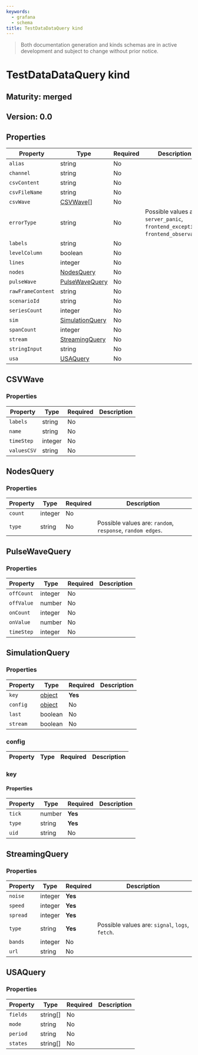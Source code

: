 ```yaml
---
keywords:
  - grafana
  - schema
title: TestDataDataQuery kind
---
```

> Both documentation generation and kinds schemas are in active development and subject to change without prior notice.

# TestDataDataQuery kind

## Maturity: merged
## Version: 0.0

## Properties

| Property          | Type                                | Required | Description                                                                       |
|-------------------|-------------------------------------|----------|-----------------------------------------------------------------------------------|
| `alias`           | string                              | No       |                                                                                   |
| `channel`         | string                              | No       |                                                                                   |
| `csvContent`      | string                              | No       |                                                                                   |
| `csvFileName`     | string                              | No       |                                                                                   |
| `csvWave`         | [CSVWave](#csvwave)[]               | No       |                                                                                   |
| `errorType`       | string                              | No       | Possible values are: `server_panic`, `frontend_exception`, `frontend_observable`. |
| `labels`          | string                              | No       |                                                                                   |
| `levelColumn`     | boolean                             | No       |                                                                                   |
| `lines`           | integer                             | No       |                                                                                   |
| `nodes`           | [NodesQuery](#nodesquery)           | No       |                                                                                   |
| `pulseWave`       | [PulseWaveQuery](#pulsewavequery)   | No       |                                                                                   |
| `rawFrameContent` | string                              | No       |                                                                                   |
| `scenarioId`      | string                              | No       |                                                                                   |
| `seriesCount`     | integer                             | No       |                                                                                   |
| `sim`             | [SimulationQuery](#simulationquery) | No       |                                                                                   |
| `spanCount`       | integer                             | No       |                                                                                   |
| `stream`          | [StreamingQuery](#streamingquery)   | No       |                                                                                   |
| `stringInput`     | string                              | No       |                                                                                   |
| `usa`             | [USAQuery](#usaquery)               | No       |                                                                                   |

## CSVWave

### Properties

| Property    | Type    | Required | Description |
|-------------|---------|----------|-------------|
| `labels`    | string  | No       |             |
| `name`      | string  | No       |             |
| `timeStep`  | integer | No       |             |
| `valuesCSV` | string  | No       |             |

## NodesQuery

### Properties

| Property | Type    | Required | Description                                                |
|----------|---------|----------|------------------------------------------------------------|
| `count`  | integer | No       |                                                            |
| `type`   | string  | No       | Possible values are: `random`, `response`, `random edges`. |

## PulseWaveQuery

### Properties

| Property   | Type    | Required | Description |
|------------|---------|----------|-------------|
| `offCount` | integer | No       |             |
| `offValue` | number  | No       |             |
| `onCount`  | integer | No       |             |
| `onValue`  | number  | No       |             |
| `timeStep` | integer | No       |             |

## SimulationQuery

### Properties

| Property | Type              | Required | Description |
|----------|-------------------|----------|-------------|
| `key`    | [object](#key)    | **Yes**  |             |
| `config` | [object](#config) | No       |             |
| `last`   | boolean           | No       |             |
| `stream` | boolean           | No       |             |

### config

| Property | Type | Required | Description |
|----------|------|----------|-------------|

### key

#### Properties

| Property | Type   | Required | Description |
|----------|--------|----------|-------------|
| `tick`   | number | **Yes**  |             |
| `type`   | string | **Yes**  |             |
| `uid`    | string | No       |             |

## StreamingQuery

### Properties

| Property | Type    | Required | Description                                     |
|----------|---------|----------|-------------------------------------------------|
| `noise`  | integer | **Yes**  |                                                 |
| `speed`  | integer | **Yes**  |                                                 |
| `spread` | integer | **Yes**  |                                                 |
| `type`   | string  | **Yes**  | Possible values are: `signal`, `logs`, `fetch`. |
| `bands`  | integer | No       |                                                 |
| `url`    | string  | No       |                                                 |

## USAQuery

### Properties

| Property | Type     | Required | Description |
|----------|----------|----------|-------------|
| `fields` | string[] | No       |             |
| `mode`   | string   | No       |             |
| `period` | string   | No       |             |
| `states` | string[] | No       |             |


